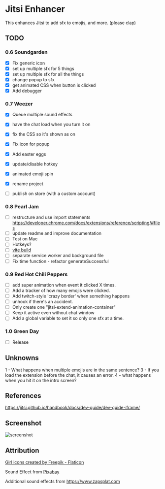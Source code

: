 # Jitsi Enhancer

This enhances Jitsi to add sfx to emojis, and more. (please clap)

## TODO 

### 0.6 Soundgarden

- [x] Fix generic icon
- [x] set up multiple sfx for 5 things
- [x] set up multiple sfx for all the things
- [x] change popup to sfx
- [x] get animated CSS when button is clicked
- [x] Add debugger

### 0.7 Weezer
- [x] Queue multiple sound effects
- [x] have the chat load when you turn it on
- [x] fix the CSS so it's shown as on
- [x] Fix icon for popup
- [x] Add easter eggs
- [x] update/disable hotkey
- [x] animated emoji spin
- [x] rename project
- [ ] publish on store (with a custom account)


### 0.8 Pearl Jam
- [ ] restructure and use import statements https://developer.chrome.com/docs/extensions/reference/scripting/#files
- [ ] update readme and improve documentation
- [ ] Test on Mac
- [ ] Hotkeys?
- [ ] [vite build](https://github.com/StarkShang/vite-plugin-chrome-extension)
- [ ] separate service worker and background file
- [ ] Fix time function - refactor generateSuccessful

### 0.9 Red Hot Chili Peppers
- [ ] add super animation when event it clicked X times.
- [ ] Add a tracker of how many emojis were clicked.
- [ ] Add twitch-style 'crazy border' when something happens
- [ ] unhook if there's an accident. 
- [ ] Only create one "jitsi-extend-animation-container"
- [ ] Keep it active even without chat window
- [ ] Add a global variable to set it so only one sfx at a time.
 
### 1.0 Green Day
- [ ] Release

## Unknowns
1 - What happens when multiple emojis are in the same sentence?
3 - If you load the extension before the chat, it causes an error. 
4 - what happens when you hit it on the intro screen?

## References
https://jitsi.github.io/handbook/docs/dev-guide/dev-guide-iframe/

     
## Screenshot
![screenshot](/apps/samples/hello-world/assets/screenshot_1280_800.png)


## Attribution

<a href="https://www.flaticon.com/free-icons/girl" title="girl icons">Girl icons created by Freepik - Flaticon</a>

Sound Effect from <a href="https://pixabay.com/sound-effects/?utm_source=link-attribution&amp;utm_medium=referral&amp;utm_campaign=music&amp;utm_content=6185">Pixabay</a>

Additional sound effects from https://www.zapsplat.com